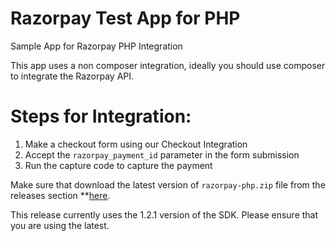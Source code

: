 # Razorpay Test App for PHP
Sample App for Razorpay PHP Integration

This app uses a non composer integration, ideally you should use composer to integrate the Razorpay API.

# Steps for Integration:

1. Make a checkout form using our Checkout Integration
2. Accept the `razorpay_payment_id` parameter in the form submission
3. Run the capture code to capture the payment

Make sure that download the latest version of `razorpay-php.zip` file from
the releases section **[here](https://github.com/razorpay/razorpay-php/releases).

This release currently uses the 1.2.1 version of the SDK. Please ensure that you are
using the latest.
